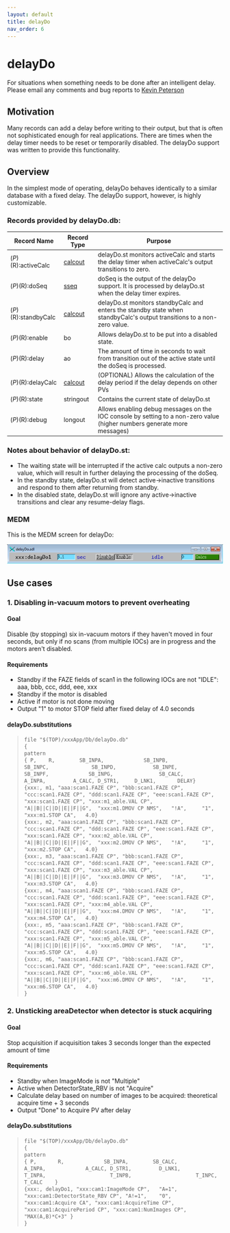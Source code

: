 ```yaml
---
layout: default
title: delayDo
nav_order: 6
---
```



# delayDo

For situations when something needs to be done after an intelligent delay. Please email any comments and bug reports to [Kevin Peterson](mailto:kmpeters_at_anl.gov)

## Motivation

Many records can add a delay before writing to their output, but that is often not sophisticated enough for real applications. There are times when the delay timer needs to be reset or temporarily disabled. The delayDo support was written to provide this functionality. 

## Overview

In the simplest mode of operating, delayDo behaves identically to a similar database with a fixed delay. The delayDo support, however, is highly customizable.  

### Records provided by delayDo.db:

| __Record Name__ | __Record Type__ | __Purpose__ |
|---|---|---|
| $(P)$(R):activeCalc | [calcout](https://wiki-ext.aps.anl.gov/epics/index.php/RRM_3-14_Calcout) | delayDo.st monitors activeCalc and starts the delay timer when activeCalc's output transitions to zero. |
| $(P)$(R):doSeq | [sseq](https://htmlpreview.github.io/?https://raw.githubusercontent.com/epics-modules/calc/master/documentation/sseqRecord.html) | doSeq is the output of the delayDo support. It is processed by delayDo.st when the delay timer expires. |
| $(P)$(R):standbyCalc | [calcout](https://wiki-ext.aps.anl.gov/epics/index.php/RRM_3-14_Calcout) | delayDo.st monitors standbyCalc and enters the standby state when standbyCalc's output transitions to a non-zero value. |
| $(P)$(R):enable | bo | Allows delayDo.st to be put into a disabled state. |
| $(P)$(R):delay | ao | The amount of time in seconds to wait from transition out of the active state until the doSeq is processed. |
| $(P)$(R):delayCalc | [calcout](https://wiki-ext.aps.anl.gov/epics/index.php/RRM_3-14_Calcout) | (OPTIONAL) Allows the calculation of the delay period if the delay depends on other PVs |
| $(P)$(R):state | stringout | Contains the current state of delayDo.st |
| $(P)$(R):debug | longout | Allows enabling debug messages on the IOC console by setting to a non-zero value (higher numbers generate more messages) |

### Notes about behavior of delayDo.st:

- The waiting state will be interrupted if the active calc outputs a non-zero value, which will result in further delaying the processing of the doSeq.
- In the standby state, delayDo.st will detect active-&gt;inactive transitions and respond to them after returning from standby.
- In the disabled state, delayDo.st will ignore any active-&gt;inactive transitions and clear any resume-delay flags.

### MEDM

This is the MEDM screen for delayDo:  
  
![delayDo MEDM screen](delayDo.png)  

## Use cases

### 1. Disabling in-vacuum motors to prevent overheating

#### Goal

Disable (by stopping) six in-vacuum motors if they haven't moved in four seconds, but only if no scans (from multiple IOCs) are in progress and the motors aren't disabled. 

#### Requirements

- Standby if the FAZE fields of scan1 in the following IOCs are not "IDLE": aaa, bbb, ccc, ddd, eee, xxx
- Standby if the motor is disabled
- Active if motor is not done moving
- Output "1" to motor STOP field after fixed delay of 4.0 seconds

#### delayDo.substitutions

> ```
> file "$(TOP)/xxxApp/Db/delayDo.db"
> {
> pattern
> { P,    R,        SB_INPA,             SB_INPB,             SB_INPC,              SB_INPD,            SB_INPE,             SB_INPF,             SB_INPG,               SB_CALC,                A_INPA,         A_CALC, D_STR1,     D_LNK1,       DELAY}
> {xxx:, m1, "aaa:scan1.FAZE CP", "bbb:scan1.FAZE CP", "ccc:scan1.FAZE CP", "ddd:scan1.FAZE CP", "eee:scan1.FAZE CP", "xxx:scan1.FAZE CP", "xxx:m1_able.VAL CP", "A||B||C||D||E||F||G",  "xxx:m1.DMOV CP NMS",   "!A",     "1", "xxx:m1.STOP CA",   4.0}
> {xxx:, m2, "aaa:scan1.FAZE CP", "bbb:scan1.FAZE CP", "ccc:scan1.FAZE CP", "ddd:scan1.FAZE CP", "eee:scan1.FAZE CP", "xxx:scan1.FAZE CP", "xxx:m2_able.VAL CP", "A||B||C||D||E||F||G",  "xxx:m2.DMOV CP NMS",   "!A",     "1", "xxx:m2.STOP CA",   4.0}
> {xxx:, m3, "aaa:scan1.FAZE CP", "bbb:scan1.FAZE CP", "ccc:scan1.FAZE CP", "ddd:scan1.FAZE CP", "eee:scan1.FAZE CP", "xxx:scan1.FAZE CP", "xxx:m3_able.VAL CP", "A||B||C||D||E||F||G",  "xxx:m3.DMOV CP NMS",   "!A",     "1", "xxx:m3.STOP CA",   4.0}
> {xxx:, m4, "aaa:scan1.FAZE CP", "bbb:scan1.FAZE CP", "ccc:scan1.FAZE CP", "ddd:scan1.FAZE CP", "eee:scan1.FAZE CP", "xxx:scan1.FAZE CP", "xxx:m4_able.VAL CP", "A||B||C||D||E||F||G",  "xxx:m4.DMOV CP NMS",   "!A",     "1", "xxx:m4.STOP CA",   4.0}
> {xxx:, m5, "aaa:scan1.FAZE CP", "bbb:scan1.FAZE CP", "ccc:scan1.FAZE CP", "ddd:scan1.FAZE CP", "eee:scan1.FAZE CP", "xxx:scan1.FAZE CP", "xxx:m5_able.VAL CP", "A||B||C||D||E||F||G",  "xxx:m5.DMOV CP NMS",   "!A",     "1", "xxx:m5.STOP CA",   4.0}
> {xxx:, m6, "aaa:scan1.FAZE CP", "bbb:scan1.FAZE CP", "ccc:scan1.FAZE CP", "ddd:scan1.FAZE CP", "eee:scan1.FAZE CP", "xxx:scan1.FAZE CP", "xxx:m6_able.VAL CP", "A||B||C||D||E||F||G",  "xxx:m6.DMOV CP NMS",   "!A",     "1", "xxx:m6.STOP CA",   4.0}
> }
> ```

### 2. Unsticking areaDetector when detector is stuck acquiring

#### Goal

Stop acquisition if acquisition takes 3 seconds longer than the expected amount of time 

#### Requirements

- Standby when ImageMode is not "Multiple"
- Active when DetectorState\_RBV is not "Acquire"
- Calculate delay based on number of images to be acquired: theoretical acquire time + 3 seconds
- Output "Done" to Acquire PV after delay

#### delayDo.substitutions

> ```
> file "$(TOP)/xxxApp/Db/delayDo.db"
> {
> pattern
> { P,       R,             SB_INPA,        SB_CALC,              A_INPA,             A_CALC, D_STR1,         D_LNK1,                 T_INPA,                     T_INPB,                     T_INPC,              T_CALC    }
> {xxx:, delayDo1, "xxx:cam1:ImageMode CP",   "A=1", "xxx:cam1:DetectorState_RBV CP", "A!=1",    "0", "xxx:cam1:Acquire CA", "xxx:cam1:AcquireTime CP", "xxx:cam1:AcquirePeriod CP", "xxx:cam1:NumImages CP", "MAX(A,B)*C+3" }
> }
> ```
